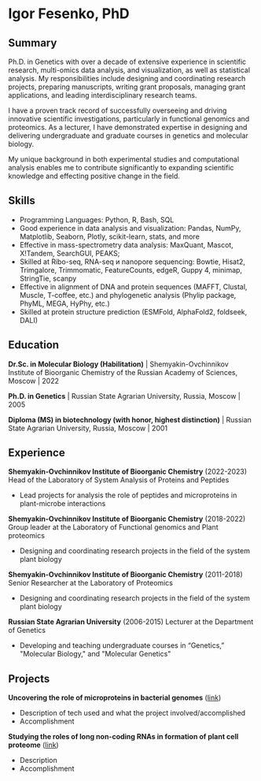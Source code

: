 # Igor Fesenko, PhD

## Summary
Ph.D. in Genetics with over a decade of extensive experience in scientific research, multi-omics data analysis, and visualization, as well as statistical analysis. My responsibilities include designing and coordinating research projects, preparing manuscripts, writing grant proposals, managing grant applications, and leading interdisciplinary research teams.

I have a proven track record of successfully overseeing and driving innovative scientific investigations, particularly in functional genomics and proteomics. As a lecturer, I have demonstrated expertise in designing and delivering undergraduate and graduate courses in genetics and molecular biology.

My unique background in both experimental studies and computational analysis enables me to contribute significantly to expanding scientific knowledge and effecting positive change in the field.

## Skills
- Programming Languages: Python, R, Bash, SQL
- Good experience in data analysis and visualization: Pandas, NumPy, Matplotlib, Seaborn, Plotly, scikit-learn, stats, and more
- Effective in mass-spectrometry data analysis: MaxQuant, Mascot, X!Tandem, SearchGUI, PEAKS;
- Skilled at Ribo-seq, RNA-seq и nanopore sequencing: Bowtie, Hisat2, Trimgalore, Trimmomatic, FeatureCounts, edgeR, Guppy 4, minimap, StringTie, scanpy
- Effective in alignment of DNA and protein sequences (MAFFT, Clustal, Muscle, T-coffee, etc.) and phylogenetic analysis (Phylip package, PhyML, MEGA, HyPhy, etc.)
- Skilled at protein structure prediction (ESMFold, AlphaFold2, foldseek, DALI)

## Education
**Dr.Sc. in Molecular Biology (Habilitation)** | Shemyakin-Ovchinnikov Institute of Bioorganic Chemistry of the Russian Academy of Sciences, Moscow | 2022

**Ph.D. in Genetics** | Russian State Agrarian University, Russia, Moscow | 2005

**Diploma (MS) in biotechnology (with honor, highest distinction)** | Russian State Agrarian University, Russia, Moscow | 2001

## Experience 
**Shemyakin-Ovchinnikov Institute of Bioorganic Chemistry** (2022-2023)   
Head of the Laboratory of System Analysis of Proteins and Peptides
- Lead projects for analysis the role of peptides and microproteins in plant-microbe interactions
  
**Shemyakin-Ovchinnikov Institute of Bioorganic Chemistry** (2018-2022) 
Group leader at the Laboratory of Functional genomics and Plant proteomics
- Designing and coordinating research projects in the field of the system plant biology

**Shemyakin-Ovchinnikov Institute of Bioorganic Chemistry** (2011-2018) 
Senior Researcher at the Laboratory of Proteomics
- Designing and coordinating research projects in the field of the system plant biology

**Russian State Agrarian University** (2006-2015) 
Lecturer at the Department of Genetics
- Developing and teaching undergraduate courses in “Genetics,” "Molecular Biology," and "Molecular Genetics" 

## Projects
**Uncovering the role of microproteins in bacterial genomes** ([link](https://github.com/IgorFesenko/prokariotic_smORFs))  
- Description of tech used and what the project involved/accomplished
- Accomplishment 

**Studying the roles of long non-coding RNAs in formation of plant cell proteome** ([link](https://github.com/IgorFesenko/smORF_analysis))
- Description 
- Accomplishment
